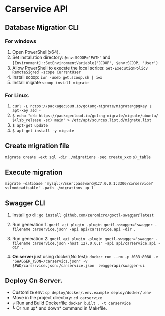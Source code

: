 # Carservice API

## Database Migration CLI
### For windows
1. Open PowerShell(x64).
2. Set installation directory: ```$env:SCOOP='PATH'``` and ```[Environment]::SetEnvironmentVariable('SCOOP', $env:SCOOP, 'User')```
3. Allow PowerShell to execute the local scripts: ```Set-ExecutionPolicy RemoteSigned -scope CurrentUser```
4. Install scoop: ```iwr -useb get.scoop.sh | iex```
5. Install migrate ```scoop install migrate```

### For Linux.
1. ```curl -L https://packagecloud.io/golang-migrate/migrate/gpgkey | apt-key add -```
2. ```$ echo "deb https://packagecloud.io/golang-migrate/migrate/ubuntu/ $(lsb_release -sc) main" > /etc/apt/sources.list.d/migrate.list```
3. ```$ apt-get update```
4. ```$ apt-get install -y migrate```

## Create migration file
```migrate create -ext sql -dir ./migrations -seq create_xxx(s)_table```
## Execute migration
```migrate -database 'mysql://user:password@127.0.0.1:3306/carservice?sslmode=disable' -path ./migrations up 1```

## Swagger CLI
1. Install go cli: ```go install github.com/zeromicro/goctl-swagger@latest```

2. Run generation 1: ```goctl api plugin -plugin goctl-swagger="swagger -filename carservice.json" -api api/carservice.api -dir .```

3. Run generation 2: ```goctl api plugin -plugin goctl-swagger="swagger -filename carservice.json -host 127.0.0.1" -api api/carservice.api -dir .```

4. **On server** just using docker(No test): ```docker run --rm -p 8083:8080 -e "SWAGGER_JSON=/carservice.json" -v $PWD/carservice.json:/carservice.json  swaggerapi/swagger-ui```

## Deploy On Server.
- Customize env: ```cp deploy/docker/.env.example deploy/docker/.env```
- Move in the project directory: ```cd carservice```
- ┍ Run and Build Dockerfile: ```docker built . -t carservice```
- ┖ Or run up* and down* command in Makefile.